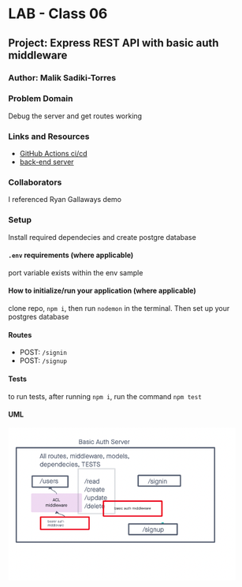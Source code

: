 # LAB - Class 06

## Project: Express REST API with basic auth middleware

### Author: Malik Sadiki-Torres

### Problem Domain

Debug the server and get routes working
### Links and Resources

- [GitHub Actions ci/cd](https://github.com/MalikTorres/basic-auth)
- [back-end server](https://basic-auth-tm1k.onrender.com)


### Collaborators

I referenced Ryan Gallaways demo

### Setup

Install required dependecies and create postgre database

#### `.env` requirements (where applicable)

port variable exists within the env sample


#### How to initialize/run your application (where applicable)

clone repo, `npm i`, then run `nodemon` in the terminal. Then set up your postgres database

#### Routes


- POST: `/signin`
- POST: `/signup`

#### Tests

to run tests, after running `npm i`, run the command `npm test`

#### UML

![UML image](./assets/lab-6-uml.png)


